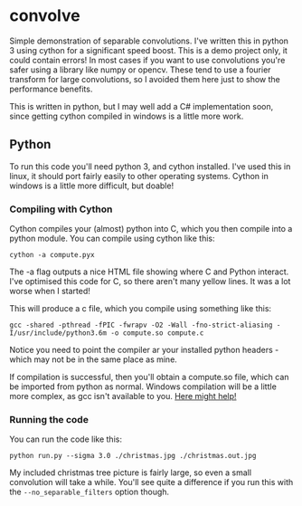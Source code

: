 # convolve
Simple demonstration of separable convolutions. I've written this in python 3 using cython for a significant speed boost. This is a demo project only, it could contain errors! In most cases if you want to use convolutions you're safer using a library like numpy or opencv. These tend to use a fourier transform for large convolutions, so I avoided them here just to show the performance benefits.

This is written in python, but I may well add a C# implementation soon, since getting cython compiled in windows is a little more work.

## Python
To run this code you'll need python 3, and cython installed. I've used this in linux, it should port fairly easily to other operating systems. Cython in windows is a little more difficult, but doable!

### Compiling with Cython

Cython compiles your (almost) python into C, which you then compile into a python module. You can compile using cython like this:

`cython -a compute.pyx`

The -a flag outputs a nice HTML file showing where C and Python interact. I've optimised this code for C, so there aren't many yellow lines. It was a lot worse when I started!

This will produce a c file, which you compile using something like this:

`gcc -shared -pthread -fPIC -fwrapv -O2 -Wall -fno-strict-aliasing -I/usr/include/python3.6m -o compute.so compute.c`

Notice you need to point the compiler ar your installed python headers - which may not be in the same place as mine.

If compilation is successful, then you'll obtain a compute.so file, which can be imported from python as normal. Windows compilation will be a little more complex, as gcc isn't available to you. [Here might help!](https://github.com/cython/cython/wiki/CythonExtensionsOnWindows)

### Running the code
You can run the code like this:

`python run.py --sigma 3.0 ./christmas.jpg ./christmas.out.jpg`

My included christmas tree picture is fairly large, so even a small convolution will take a while. You'll see quite a difference if you run this with the `--no_separable_filters` option though.






